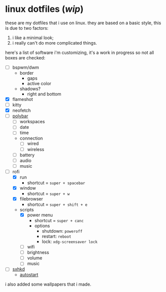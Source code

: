 # **linux dotfiles** (_wip_)

these are my dotfiles that i use on linux. they are based on a basic style, this is due to two factors:
1. i like a minimal look;
1. i really can't do more complicated things.

here's a list of software i'm customizing, it's a work in progress so not all boxes are checked:
+ [ ] bspwm/dwm
    + border
        + gaps
        + active color
    + shadows?
        + right and bottom
+ [x] flameshot
+ [ ] kitty
+ [x] neofetch
+ [ ] [polybar](https://www.youtube.com/watch?v=tOBDUBEMAKM)
    + [ ] workspaces
    + [ ] date
    + [ ] time
    + connection
        + [ ] wired
        + [ ] wireless
    + [ ] battery
    + [ ] audio
    + [ ] music
+ [ ] rofi
    + [x] run
        + shortcut = `super + spacebar`
    + [x] window
        + shortcut = `super + w`
    + [x] filebrowser
        + shortcut = `super + shift + e`
    + scripts
        + [x] power menu
            + shortcut = `super + canc`
            + options
                + shutdown: `poweroff`
                + restart: `reboot`
                + lock: `xdg-screensaver lock`
        + [ ] wifi
        + [ ] brightness
        + [ ] volume
        + [ ] music
+ [ ] [sxhkd](https://my-take-on.tech/2020/07/03/some-tricks-for-sxhkd-and-bspwm/)
    + [autostart](https://wiki.archlinux.org/title/Sxhkd)

i also added some wallpapers that i made.